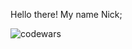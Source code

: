 Hello there!
My name Nick;


<a url="https://www.codewars.com/users/WhiteKit/badges/micro"><img src="" alt="codewars"></a>
